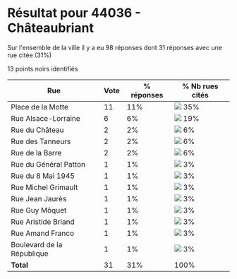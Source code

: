 # Résultat pour 44036 - Châteaubriant

Sur l'ensemble de la ville il y a eu 98 réponses dont 31 réponses avec une rue citée (31%)

13 points noirs identifiés

| Rue | Vote | % réponses | % Nb rues cités|
|-----|------|------------|----------------|
| Place de la Motte | 11 | 11% | <img src="../../img/bar_35.gif" />&nbsp;35%|
| Rue Alsace-Lorraine | 6 | 6% | <img src="../../img/bar_19.gif" />&nbsp;19%|
| Rue du Château | 2 | 2% | <img src="../../img/bar_6.gif" />&nbsp;6%|
| Rue des Tanneurs | 2 | 2% | <img src="../../img/bar_6.gif" />&nbsp;6%|
| Rue de la Barre | 2 | 2% | <img src="../../img/bar_6.gif" />&nbsp;6%|
| Rue du Général Patton | 1 | 1% | <img src="../../img/bar_3.gif" />&nbsp;3%|
| Rue du 8 Mai 1945 | 1 | 1% | <img src="../../img/bar_3.gif" />&nbsp;3%|
| Rue Michel Grimault | 1 | 1% | <img src="../../img/bar_3.gif" />&nbsp;3%|
| Rue Jean Jaurès | 1 | 1% | <img src="../../img/bar_3.gif" />&nbsp;3%|
| Rue Guy Môquet | 1 | 1% | <img src="../../img/bar_3.gif" />&nbsp;3%|
| Rue Aristide Briand | 1 | 1% | <img src="../../img/bar_3.gif" />&nbsp;3%|
| Rue Amand Franco | 1 | 1% | <img src="../../img/bar_3.gif" />&nbsp;3%|
| Boulevard de la République | 1 | 1% | <img src="../../img/bar_3.gif" />&nbsp;3%|
| **Total** | 31 | 31% | 100%|
